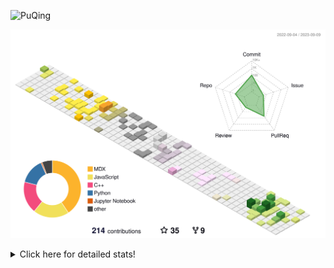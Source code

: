 ![PuQing](https://user-images.githubusercontent.com/27223114/171565019-9a56fae6-b08b-421f-99db-7e830da42371.png)

![](./profile-3d-contrib/profile-season-animate.svg)

<details>
<summary>Click here for detailed stats!</summary>

<!--START_SECTION:waka-->
![Lines of code](https://img.shields.io/badge/From%20Hello%20World%20I%27ve%20Written-786.5%20thousand%20lines%20of%20code-blue)

**🐱 My GitHub Data** 

> 📦 255.1 kB Used in GitHub's Storage 
 > 
> 🏆 162 Contributions in the Year 2023
 > 
> 🚫 Not Opted to Hire
 > 
> 📜 30 Public Repositories 
 > 
> 🔑 27 Private Repositories 
 > 
**I'm an Early 🐤** 

```text
🌞 Morning                383 commits         ███░░░░░░░░░░░░░░░░░░░░░░   13.75 % 
🌆 Daytime                1364 commits        ████████████░░░░░░░░░░░░░   48.96 % 
🌃 Evening                259 commits         ██░░░░░░░░░░░░░░░░░░░░░░░   09.30 % 
🌙 Night                  780 commits         ███████░░░░░░░░░░░░░░░░░░   28.00 % 
```


📊 **This Week I Spent My Time On** 

```text
💬 Programming Languages: 
Markdown                 5 hrs 35 mins       ████████████████████████░   95.38 % 
Python                   9 mins              █░░░░░░░░░░░░░░░░░░░░░░░░   02.81 % 
TeX                      5 mins              ░░░░░░░░░░░░░░░░░░░░░░░░░   01.67 % 
XML                      0 secs              ░░░░░░░░░░░░░░░░░░░░░░░░░   00.10 % 
TSQL                     0 secs              ░░░░░░░░░░░░░░░░░░░░░░░░░   00.04 % 

🔥 Editors: 
Obsidian                 5 hrs 35 mins       ████████████████████████░   95.38 % 
VS Code                  16 mins             █░░░░░░░░░░░░░░░░░░░░░░░░   04.62 % 

💻 Operating System: 
Windows                  5 hrs 45 mins       █████████████████████████   98.33 % 
WSL                      5 mins              ░░░░░░░░░░░░░░░░░░░░░░░░░   01.67 % 
```


<!--END_SECTION:waka-->
</details>
